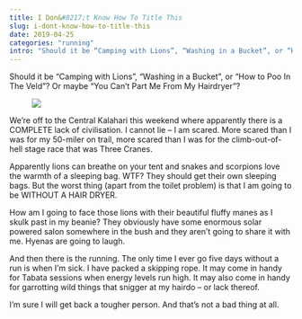 ```yaml
---
title: I Don&#8217;t Know How To Title This
slug: i-dont-know-how-to-title-this
date: 2019-04-25
categories: "running"
intro: "Should it be “Camping with Lions”, “Washing in a Bucket”, or “How to Poo In The Veld”? Or maybe “You Can’t Part Me From My Hairdryer”?"
---
```


<p>Should it be “Camping with Lions”, “Washing in a Bucket”, or “How to Poo In The Veld”? Or maybe “You Can’t Part Me From My Hairdryer”?</p>

<figure class="wp-block-image"><img src="https://res.cloudinary.com/dy6grlu8z/image/upload/v1558866426/dcp4kulaveohzmqdrhgh.jpg"/></figure>

<p>We’re off to the Central Kalahari this weekend where apparently there is a COMPLETE lack of civilisation. I cannot lie – I am scared. More scared than I was for my 50-miler on trail, more scared than I was for the climb-out-of-hell stage race that was Three Cranes.</p>

<p>Apparently lions can breathe on your tent and snakes and scorpions love the warmth of a sleeping bag. WTF? They should get their own sleeping bags. But the worst thing (apart from the toilet problem) is that I am going to be WITHOUT A HAIR DRYER. </p>

<p>How am I going to face those lions with their beautiful fluffy manes as I skulk past in my beanie? They obviously have some enormous solar powered salon somewhere in the bush and they aren’t going to share it with me. Hyenas are going to laugh.</p>

<p>And then there is the running. The only time I ever go five days without a run is when I’m sick.  I have packed a skipping rope. It may come in handy for Tabata sessions when energy levels run high. It may also come in handy for garrotting wild things that    snigger at my hairdo – or lack thereof.</p>

<p>I’m sure I will get back a tougher person. And that’s not a bad thing at all.</p>
